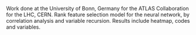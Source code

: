Work done at the University of Bonn, Germany for the ATLAS Collaboration for the LHC, CERN. 
Rank feature selection model for the neural network, by correlation analysis and variable recursion. Results include heatmap, codes and variables.
